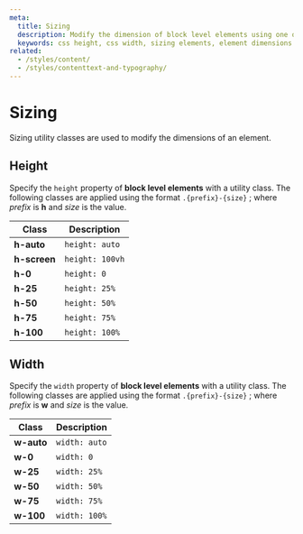 ```yaml
---
meta:
  title: Sizing
  description: Modify the dimension of block level elements using one of the Vuetify sizing utility classes.
  keywords: css height, css width, sizing elements, element dimensions
related:
  - /styles/content/
  - /styles/contenttext-and-typography/
---
```


# Sizing

Sizing utility classes are used to modify the dimensions of an element.

<entry />

## Height

Specify the `height` property of **block level elements** with a utility class. The following classes are applied using the format `.{prefix}-{size}` ; where _prefix_ is **h** and _size_ is the value.

| Class        | Description     |
| ------------ | --------------- |
| **h-auto**   | `height: auto`  |
| **h-screen** | `height: 100vh` |
| **h-0**      | `height: 0`     |
| **h-25**     | `height: 25%`   |
| **h-50**     | `height: 50%`   |
| **h-75**     | `height: 75%`   |
| **h-100**    | `height: 100%`  |

<example file="sizing/height" />

## Width

Specify the `width` property of **block level elements** with a utility class. The following classes are applied using the format `.{prefix}-{size}` ; where _prefix_ is **w** and _size_ is the value.

| Class        | Description     |
| ------------ | --------------- |
| **w-auto**   | `width: auto`  |
| **w-0**      | `width: 0`     |
| **w-25**     | `width: 25%`   |
| **w-50**     | `width: 50%`   |
| **w-75**     | `width: 75%`   |
| **w-100**    | `width: 100%`  |

<example file="sizing/width" />
